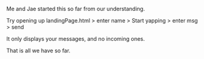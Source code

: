 Me and Jae started this so far from our understanding.

Try opening up landingPage.html > enter name > Start yapping > enter msg > send

It only displays your messages, and no incoming ones.

That is all we have so far.
